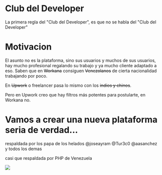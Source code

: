 # Club del Developer

La primera regla del "Club del Developer", es que no se habla del "Club del Developer"

# Motivacion

El asunto no es la plataforma, sino sus usuarios y muchos de sus usuarios, hay mucho profesional regalando su trabajo y ya mucho cliente adaptado a eso. Saben que en ~~Workana~~ consiguen ~~Venezolanos~~ de cierta nacionalidad trabajando por poco. 

En ~~Upwork~~ o freelancer pasa lo mismo con los ~~indios y chinos~~.

Pero en Upwork creo que hay filtros más potentes para postularte, en Workana no.

# Vamos a crear una nueva plataforma seria de verdad...

respaldada por los papa de los helados @joseayram @Tur3c0 @aasanchez y todos los demas

casi que respaldada por PHP de Venezuela

![](https://i.imgflip.com/2lykxz.jpg)
